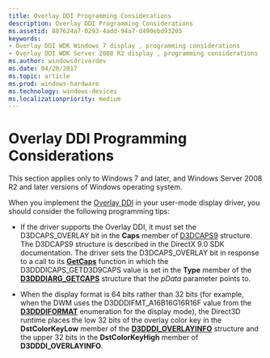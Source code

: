 ```yaml
---
title: Overlay DDI Programming Considerations
description: Overlay DDI Programming Considerations
ms.assetid: 887624a7-0293-4add-94a7-d490ebd93205
keywords:
- Overlay DDI WDK Windows 7 display , programming considerations
- Overlay DDI WDK Server 2008 R2 display , programming considerations
ms.author: windowsdriverdev
ms.date: 04/20/2017
ms.topic: article
ms.prod: windows-hardware
ms.technology: windows-devices
ms.localizationpriority: medium
---
```


# Overlay DDI Programming Considerations


This section applies only to Windows 7 and later, and Windows Server 2008 R2 and later versions of Windows operating system.

When you implement the [Overlay DDI](overlay-ddi.md) in your user-mode display driver, you should consider the following programming tips:

-   If the driver supports the Overlay DDI, it must set the D3DCAPS\_OVERLAY bit in the **Caps** member of [D3DCAPS9](http://go.microsoft.com/fwlink/p/?linkid=122122) structure. The D3DCAPS9 structure is described in the DirectX 9.0 SDK documentation. The driver sets the D3DCAPS\_OVERLAY bit in response to a call to its [**GetCaps**](https://msdn.microsoft.com/library/windows/hardware/ff566762) function in which the D3DDDICAPS\_GETD3D9CAPS value is set in the **Type** member of the [**D3DDDIARG\_GETCAPS**](https://msdn.microsoft.com/library/windows/hardware/ff543148) structure that the *pData* parameter points to.

-   When the display format is 64 bits rather than 32 bits (for example, when the DWM uses the D3DDDIFMT\_A16B16G16R16F value from the [**D3DDDIFORMAT**](https://msdn.microsoft.com/library/windows/hardware/ff544312) enumeration for the display mode), the Direct3D runtime places the low 32 bits of the overlay color key in the **DstColorKeyLow** member of the [**D3DDDI\_OVERLAYINFO**](https://msdn.microsoft.com/library/windows/hardware/ff544621) structure and the upper 32 bits in the **DstColorKeyHigh** member of **D3DDDI\_OVERLAYINFO**.

 

 





